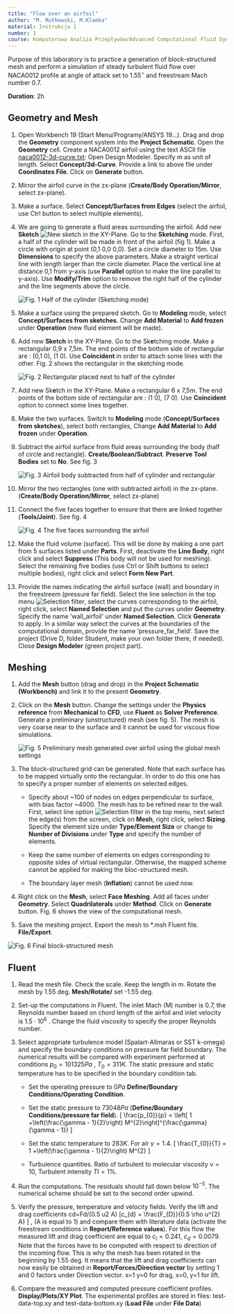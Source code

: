 ```yaml
---
title: "Flow over an airfoil"
author: "M. Rutkowski, M.Klamka"
material: Instrukcja 1
number: 1
course: Komputerowa Analiza Przepływów/Advanced Computational Fluid Dynamics
---
```



Purpose of this laboratory is to practice a generation of block-structured mesh and perform a simulation of steady turbulent fluid flow over NACA0012 profile at angle of attack set to $1.55^{\circ}$ and freestream Mach number 0.7.


__Duration__: 2h


## Geometry and Mesh


1. Open Workbench 19 (Start Menu/Programy/ANSYS 19...). Drag and drop the **Geometry**
component system into the **Project Schematic**. Open the **Geometry** cell. Create a
NACA0012 airfoil using the text ASCII file [naca0012-3d-curve.txt](data/KAP/naca0012-3d-curve.txt): Open Design
Modeler. Specify m as unit of length. Select **Concept/3d-Curve**. Provide a link to above
file under **Coordinates File**. Click on **Generate** button.


2. Mirror the airfoil curve in the zx-plane (**Create/Body Operation/Mirror**, select zx-plane).


3. Make a surface. Select **Concept/Surfaces from Edges** (select the airfoil, use Ctrl button to select multiple elements).


4. We are going to generate a fluid areas surrounding the airfoil. Add new **Sketch**
   ![](figures/KAP/Lab1_newsketch_button.png "New sketch") in the XY-Plane. Go to the **Sketching** mode. First, a half of the cylinder will be made in front of the airfoil (fig 1). Make a circle with origin at point (0,1 0,0 0,0). Set a circle diameter to 15m. Use **Dimensions** to specify the above parameters. Make a straight vertical line with length larger than the circle diameter. Place the vertical line at distance 0,1 from y-axis (use **Parallel** option to make the line parallel to y-axis). Use **Modify/Trim** option to remove the right half of the cylinder and the line segments above the circle.
   
   
    ![**Fig. 1** Half of the cylinder (**Sketching mode**)](figures/KAP/Lab1_fig1.png "Figure 1")


5. Make a surface using the prepared sketch. Go to **Modeling** mode, select **Concept/Surfaces from sketches**. Change **Add Material** to **Add frozen** under **Operation** (new fluid element will be made).


6. Add new **Sketch** in the XY-Plane. Go to the Sk**e**tching mode. Make a rectangular 0,9 x 7,5m. The end points of the bottom side of rectangular are : (0,1 0), (1 0). Use **Coincident** in order to attach some lines with the other. Fig. 2 shows the rectangular in the sketching mode.


    ![**Fig. 2** Rectangular placed next to half of the cylinder](figures/KAP/Lab1_fig2.png "Figure 2")


7. Add new Sk**e**tch in the XY-Plane. Make a rectangular 6 x 7,5m. The end points of the bottom side of rectangular are : (1 0), (7 0). Use **Coincident** option to connect some lines together.


8. Make the two surfaces. Switch to **Modeling** mode (**Concept/Surfaces from sketches**), select both rectangles, Change **Add Material** to **Add frozen** under **Operation**.


9. Subtract the airfoil surface from fluid areas surrounding the body (half of circle and rectangle). **Create/Boolean/Subtract**. **Preserve Tool Bodies** set to **No**. See fig. 3


    ![**Fig. 3** Airfoil body subtracted from half of cylinder and rectangular](figures/KAP/Lab1_fig3.png "Figure 3")


10. Mirror the two rectangles (one with subtracted airfoil) in the zx-plane. (**Create/Body Operation/Mirror**, select zx-plane)


11. Connect the five faces together to ensure that there are linked together (**Tools/Joint**). See fig. 4


    ![**Fig. 4** The five faces surrounding the airfoil](figures/KAP/Lab1_fig4.png "Figure 4")


12. Make the fluid volume (surface). This will be done by making a one part from 5 surfaces listed under **Parts**. First, deactivate the **Line Body**, right click and select **Suppress** (This body will not be used for meshing). Select the remaining five bodies (use Ctrl or Shift buttons to select multiple bodies), right click and select **Form New Part**.


13. Provide the names indicating the airfoil surface (wall) and boundary in the freestreem (pressure far field). Select the line selection in the top menu ![](figures/KAP/Lab1_selection_filter.png "Selection filter"), select the curves corresponding to the airfoil, right click, select **Named Selection** and put the curves under **Geometry**. Specify the name ‘wall_airfoil’ under **Named Selection**. Click **Generate** to apply. In a similar way select the curves at the boundaries of the computational domain, provide the name ‘pressure_far_field’. Save the project (Drive D, folder Student, make your own folder there, if needed). Close **Design Modeler** (green project part).


## Meshing


1. Add the **Mesh** button (drag and drop) in the **Project Schematic (Workbench)** and link it to the present **Geometry**.


2. Click on the **Mesh** button. Change the settings under the **Physics reference** from **Mechanical** to **CFD**, use **Fluent** as **Solver Preference**. Generate a preliminary (unstructured) mesh (see fig. 5). The mesh is very coarse near to the surface and it cannot be used for viscous flow simulations.


    ![**Fig. 5** Preliminary mesh generated over airfoil using the global mesh settings](figures/KAP/Lab1_fig5.png "Figure 5")


3. The block-structured grid can be generated. Note that each surface has to be mapped virtually onto the rectangular. In order to do this one has to specify a proper number of elements on selected edges.


    * Specify about ~100 of nodes on edges perpendicular to surface, with bias factor ~4000. The mesh has to be refined near to the wall. First, select line option ![](figures/KAP/Lab1_selection_filter.png "Selection filter") in the top menu, next select the edge(s) from the screen, click on **Mesh**, right click, select **Sizing**. Specify the element size under **Type/Element Size** or change to **Number of Divisions** under **Type** and specify the number of elements.


    * Keep the same number of elements on edges corresponding to opposite sides of virtual rectangular. Otherwise, the mapped scheme cannot be applied for making the bloc-structured mesh.


    * The boundary layer mesh (**Inflation**) cannot be used now.


4. Right click on the **Mesh**, select **Face Meshing**. Add all faces under **Geometry**. Select **Quadrilaterals** under **Method**. Click on **Generate** button. Fig. 6 shows the view of the computational mesh.


5. Save the meshing project. Export the mesh to *.msh Fluent file. **File/Export**.


![**Fig. 6** Final block-structured mesh](figures/KAP/Lab1_mesh.png "Figure  6")


## Fluent


1. Read the mesh file. Check the scale. Keep the length in m. Rotate the mesh by 1.55 deg.
**Mesh/Rotate/** set -1.55 deg.


2. Set-up the computations in Fluent. The inlet Mach (M) number is $0.7$, the Reynolds
number based on chord length of the airfoil and inlet velocity is $1.5 \cdot 10^{6}$ . Change the
fluid viscosity to specify the proper Reynolds number.


3. Select appropriate turbulence model (Spalart-Allmaras or SST k-omega) and specify the
boundary conditions on pressure far field boundary. The numerical results will be
compared with experiment performed at conditions $p_{0} = 101325 Pa$ , $T_{0}=311 K$. The static
pressure and static temperature has to be specified in the boundary condition tab.


    * Set the operating pressure to $0 Pa$ **Define/Boundary Conditions/Operating Condition**.
    
    * Set the static pressure to $73048 Pa$ (**Define/Boundary Conditions/pressure far field**).
    \[ \frac{p_{0}}{p} = \left[ 1 +\left(\frac{\gamma - 1}{2}\right) M^{2}\right]^{\frac{\gamma}{\gamma - 1}} \]

    * Set the static temperature to $283 K$. For air $\gamma=1.4$.
    \[ \frac{T_{0}}{T} =  1 +\left(\frac{\gamma - 1}{2}\right) M^{2} \]

    * Turbulence quantities. Ratio of turbulent to molecular viscosity $\nu = 10$, Turbulent intensity $TI = 1\%$.


4. Run the computations. The residuals should fall down below $10^{-5}$. The numerical scheme
should be set to the second order upwind.


5. Verify the pressure, temperature and velocity fields. Verify the lift and drag coefficients
cd=Fd/(0.5 u2 A)
\[c_{d} =  \frac{F_{D}}{0.5 \rho u^{2} A} \]
, (A is equal to 1) and compare them with literature data (activate the
freestream conditions in **Report/Reference values**). For this flow the measured lift and
drag coefficient are equal to $c_{l}=0.241$, $c_{d}=0.0079$. Note that the forces have to be
computed with respect to direction of the incoming flow. This is why the mesh has been
rotated in the beginning by 1.55 deg. It means that the lift and drag coefficients can now
easily be obtained in **Report/Forces/Direction vector** by setting 1 and 0 factors under
Direction vector. x=1 y=0 for drag, x=0, y=1 for lift.


6. Compare the measured and computed pressure coefficient profiles. **Display/Plots/XY Plot**.
The experimental profiles are stored in files: test-data-top.xy and test-data-bottom.xy
(**Load File** under **File Data**)
